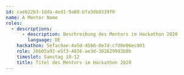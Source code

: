 ```yaml
---
id: caeb22b3-1dda-4ed1-9a80-bfa3db8339f0
name: A Mentor Name
roles:
  - descriptions:
      - description: Beschreibung des Mentors im Hackathon 2020
        language: DE
    hackathon: 5efac9ae-4a5d-45b0-8e7d-cfd0e06ec901
    role: 28b05a92-e5f3-4656-ae3d-302629993b8b
    timeslot: Samstag 10-12
    title: Titel des Mentors im Hackathon 2020
---
```


